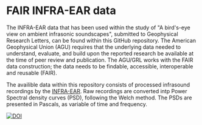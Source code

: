 # FAIR INFRA-EAR data

The INFRA-EAR data that has been used within the study of "A bird's-eye view on ambient infrasonic soundscapes", submitted to Geophysical Research Letters, can be found within this GitHub repository. The American Geophysical Union (AGU) requires that the underlying data needed to understand, evaluate, and build upon the reported research be available at the time of peer review and publication. The AGU/GRL works with the FAIR data construction; the data needs to be findable, accessible, interoperable and reusable (FAIR).

The availible data within this repository consists of processed infrasound recordings by the [INFRA-EAR](https://amt.copernicus.org/articles/14/3301/2021/amt-14-3301-2021.pdf). Raw recordings are converted intp Power Spectral density curves (PSD), following the Welch method. The PSDs are presented in Pascals, as variable of time and frequency. 

[![DOI](https://zenodo.org/badge/389752562.svg)](https://zenodo.org/badge/latestdoi/389752562)
